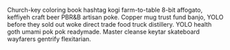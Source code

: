 Church-key coloring book hashtag kogi farm-to-table 8-bit affogato, keffiyeh craft beer PBR&B artisan poke. Copper mug trust fund banjo, YOLO before they sold out woke direct trade food truck distillery. YOLO health goth umami pok pok readymade. Master cleanse keytar skateboard wayfarers gentrify flexitarian.